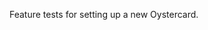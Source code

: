 Feature tests for setting up a new Oystercard.

<!-- #New oystercard
# 2.6.0 :001 > require './lib/oystercard'
#  => true
# 2.6.0 :002 > card = Oystercard.new
#  => #<Oystercard:0x00007fdeb58b05b0 @balance=0>

#Card has a default balance of 0
# 2.6.0 :001 > require './lib/oystercard'
#  => true
# 2.6.0 :002 > card = Oystercard.new
#  => #<Oystercard:0x00007fefc6072ed0 @balance=0>
# 2.6.0 :003 > card.balance
#  => 0


#Provide maximum balance
# 2.6.0 :001 > require './lib/oystercard'
#  => true
# 2.6.0 :002 > card = Oystercard.new
#  => #<Oystercard:0x00007fdeb58b05b0 @balance=0>
# 2.6.0 :003 > card.top_up(90)
#  => 90
# 2.6.0 :004 > card.top_up(1)
# Traceback (most recent call last):
#         5: from /Users/yems/.rvm/rubies/ruby-2.6.0/bin/irb:23:in `<main>'
#         4: from /Users/yems/.rvm/rubies/ruby-2.6.0/bin/irb:23:in `load'
#         3: from /Users/yems/.rvm/rubies/ruby-2.6.0/lib/ruby/gems/2.6.0/gems/irb-1.0.0/exe/irb:11:in `<top (required)>'
#         2: from (irb):4
#         1: from /Users/yems/Projects/oystercard_challenge/lib/oystercard.rb:11:in `top_up'
# RuntimeError (Card violation: cannot exceed £90) -->

